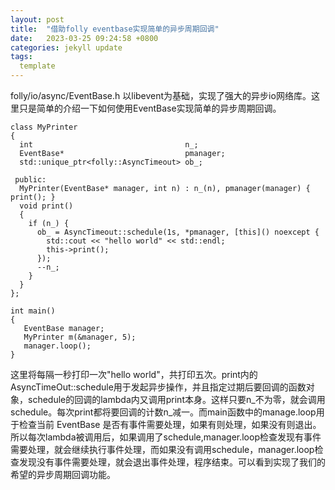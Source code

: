 ```yaml
---
layout: post
title:  "借助folly eventbase实现简单的异步周期回调"
date:   2023-03-25 09:24:58 +0800
categories: jekyll update
tags:
  template
---
```

folly/io/async/EventBase.h 以libevent为基础，实现了强大的异步io网络库。这里只是简单的介绍一下如何使用EventBase实现简单的异步周期回调。

    class MyPrinter
    {
      int                                  n_;
      EventBase*                           pmanager;
      std::unique_ptr<folly::AsyncTimeout> ob_;

     public:
      MyPrinter(EventBase* manager, int n) : n_(n), pmanager(manager) { print(); }
      void print()
      {
        if (n_) {
          ob_ = AsyncTimeout::schedule(1s, *pmanager, [this]() noexcept {
            std::cout << "hello world" << std::endl;
            this->print();
          });
          --n_;
        }
      }
    };

    int main()
    {
       EventBase manager;
       MyPrinter m(&manager, 5);
       manager.loop();
    }

这里将每隔一秒打印一次"hello world"，共打印五次。print内的AsyncTimeOut::schedule用于发起异步操作，并且指定过期后要回调的函数对象，schedule的回调的lambda内又调用print本身。这样只要n_不为零，就会调用schedule。每次print都将要回调的计数n_减一。而main函数中的manage.loop用于检查当前 EventBase 是否有事件需要处理，如果有则处理，如果没有则退出。所以每次lambda被调用后，如果调用了schedule,manager.loop检查发现有事件需要处理，就会继续执行事件处理，而如果没有调用schedule，manager.loop检查发现没有事件需要处理，就会退出事件处理，程序结束。可以看到实现了我们的希望的异步周期回调功能。


